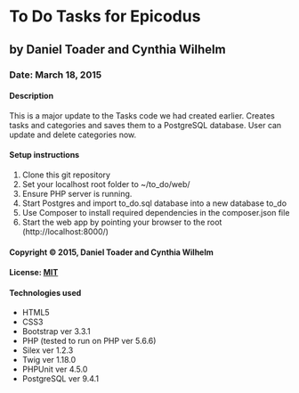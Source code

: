 # To Do Tasks for Epicodus
## by Daniel Toader and Cynthia Wilhelm
### Date: March 18, 2015
#### Description
This is a major update to the Tasks code we had created earlier. Creates tasks and categories and saves them to a PostgreSQL database. User can update and delete categories now.

#### Setup instructions
1. Clone this git repository
2. Set your localhost root folder to ~/to_do/web/
3. Ensure PHP server is running.
4. Start Postgres and import to_do.sql database into a new database to_do
5. Use Composer to install required dependencies in the composer.json file
6. Start the web app by pointing your browser to the root (http://localhost:8000/)

#### Copyright © 2015, Daniel Toader and Cynthia Wilhelm

#### License: [MIT](https://github.com/twbs/bootstrap/blob/master/LICENSE")  

#### Technologies used
- HTML5
- CSS3
- Bootstrap ver 3.3.1
- PHP (tested to run on PHP ver 5.6.6)
- Silex ver 1.2.3
- Twig ver 1.18.0
- PHPUnit ver 4.5.0
- PostgreSQL ver 9.4.1
